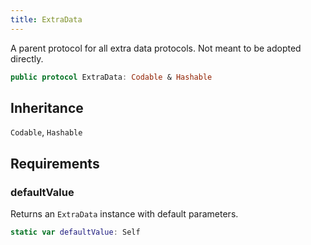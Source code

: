 ```yaml
---
title: ExtraData
---
```


A parent protocol for all extra data protocols. Not meant to be adopted directly.

``` swift
public protocol ExtraData: Codable & Hashable 
```

## Inheritance

`Codable`, `Hashable`

## Requirements

### defaultValue

Returns an `ExtraData` instance with default parameters.

``` swift
static var defaultValue: Self 
```
